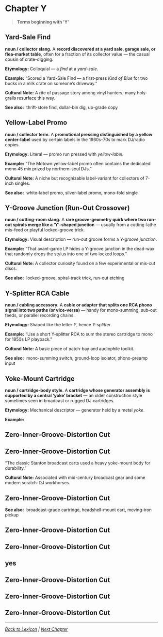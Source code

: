 # Chapter Y

> **Terms beginning with 'Y'**

## Yard-Sale Find
**noun / collector slang.**
A **record discovered at a yard sale, garage sale, or flea-market table**, often for a fraction of its collector value — the casual cousin of crate-digging.

**Etymology:** Colloquial — a *find* at a *yard-sale*.

**Example:** 
“Scored a Yard-Sale Find — a first-press *Kind of Blue* for two bucks in a milk crate on someone’s driveway.”

**Cultural Note:** A rite of passage story among vinyl hunters; many holy-grails resurface this way.

**See also:**  thrift-store find, dollar-bin dig, up-grade copy

## Yellow-Label Promo
**noun / collector term.**
A **promotional pressing distinguished by a yellow center-label** used by certain labels in the 1960s–70s to mark DJ/radio copies.

**Etymology:** Literal — promo run pressed with *yellow-label*.

**Example:** 
“The Motown yellow-label promo often contains the dedicated mono 45 mix prized by northern-soul DJs.”

**Cultural Note:** A niche but recognizable label-variant for collectors of 7-inch singles.

**See also:**  white-label promo, silver-label promo, mono-fold single

## Y-Groove Junction (Run-Out Crossover)
**noun / cutting-room slang.**
A **rare groove-geometry quirk where two run-out spirals merge like a ‘Y’-shaped junction** — usually from a cutting-lathe mis-feed or playful locked-groove trick.

**Etymology:** Visual description — run-out groove forms a *Y-groove junction*.

**Example:** 
“That avant-garde LP hides a Y-groove junction in the dead-wax that randomly drops the stylus into one of two locked loops.”

**Cultural Note:** A collector curiosity found on a few experimental or mis-cut discs.

**See also:**  locked-groove, spiral-track trick, run-out etching

## Y-Splitter RCA Cable
**noun / cabling accessory.**
A **cable or adapter that splits one RCA phono signal into two paths (or vice-versa)** — handy for mono-summing, sub-out feeds, or parallel recording chains.

**Etymology:** Shaped like the letter *Y*, hence *Y-splitter*.

**Example:** 
“Use a short Y-splitter RCA to sum the stereo cartridge to mono for 1950s LP playback.”

**Cultural Note:** A basic piece of patch-bay and audiophile toolkit.

**See also:**  mono-summing switch, ground-loop isolator, phono-preamp input

## Yoke-Mount Cartridge
**noun / cartridge-body style.**
A **cartridge whose generator assembly is supported by a central ‘yoke’ bracket** — an older construction style sometimes seen in broadcast or rugged DJ cartridges.

**Etymology:** Mechanical descriptor — generator held by a metal *yoke*.

**Example:** 
## Zero-Inner-Groove-Distortion Cut
## Zero-Inner-Groove-Distortion Cut
“The classic Stanton broadcast carts used a heavy yoke-mount body for durability.”

**Cultural Note:** Associated with mid-century broadcast gear and some modern scratch-DJ workhorses.
## Zero-Inner-Groove-Distortion Cut

**See also:**  broadcast-grade cartridge, headshell-mount cart, moving-iron pickup
## Zero-Inner-Groove-Distortion Cut

## Zero-Inner-Groove-Distortion Cut
## yes
## Zero-Inner-Groove-Distortion Cut

## Zero-Inner-Groove-Distortion Cut

## Zero-Inner-Groove-Distortion Cut

---

*[Back to Lexicon](../README.md) | [Next Chapter](../chapters/chapter-z.md)*
